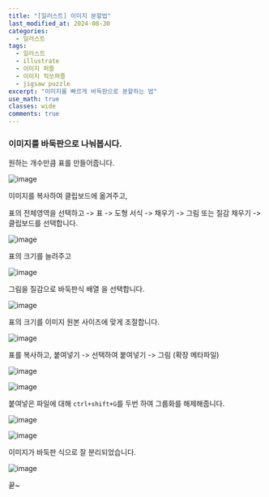 ```yaml
---
title: "[일러스트] 이미지 분할법"
last_modified_at: 2024-08-30
categories:
  - 일러스트
tags:
  - 일러스트
  - illustrate
  - 이미지 퍼즐
  - 이미지 직쏘퍼즐
  - jigsaw puzzle
excerpt: "이미지를 빠르게 바둑판으로 분할하는 법"
use_math: true
classes: wide
comments: true
---
```


### 이미지를 바둑판으로 나눠봅시다.

원하는 개수만큼 표를 만들어줍니다.

![image](https://github.com/user-attachments/assets/e51a5c5d-5129-4853-b09e-47282f2950a5)

이미지를 복사하여 클립보드에 옮겨주고,

표의 전체영역을 선택하고 -> 표 -> 도형 서식 -> 채우기 -> 그림 또는 질감 채우기 -> 클립보드를 선택합니다.

![image](https://github.com/user-attachments/assets/3268ce0b-e2e7-4b3d-8bcc-d409170d89e4)

표의 크기를 늘려주고 

![image](https://github.com/user-attachments/assets/41b6ac18-1d60-4f0c-97ac-76623b2c15ad)

그림을 질감으로 바둑판식 배열 을 선택합니다.

![image](https://github.com/user-attachments/assets/2a01ef2f-9e71-41d6-956c-b071d6f8e376)

표의 크기를 이미지 원본 사이즈에 맞게 조절합니다.

![image](https://github.com/user-attachments/assets/433eea4e-d84a-4903-b8a6-aa50f39a7329)

표를 복사하고, 붙여넣기 -> 선택하여 붙여넣기 -> 그림 (확장 메타파일)

![image](https://github.com/user-attachments/assets/32cb4cae-ba20-4b51-99e7-81dabed14dbe)

![image](https://github.com/user-attachments/assets/2940d492-9040-492a-af7c-ac4d91fc3f8a)

붙여넣은 파일에 대해 `ctrl+shift+G`를 두번 하여 그룹화를 해제해줍니다.

![image](https://github.com/user-attachments/assets/f08169b6-c0ba-4689-8547-6b026f2707c2)

![image](https://github.com/user-attachments/assets/1645565a-e617-4934-81e4-cb3017954aae)

이미지가 바둑판 식으로 잘 분리되었습니다.

![image](https://github.com/user-attachments/assets/573af53d-f8d0-4994-92cc-0f02e9b5e29a)

끝~
